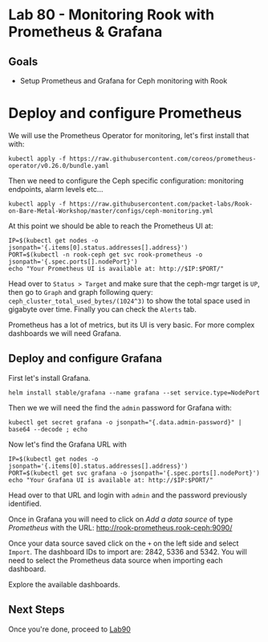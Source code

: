 # Lab 80 - Monitoring Rook with Prometheus & Grafana

## Goals

* Setup Prometheus and Grafana for Ceph monitoring with Rook

# Deploy and configure Prometheus

We will use the Prometheus Operator for monitoring, let's first install that with:
```
kubectl apply -f https://raw.githubusercontent.com/coreos/prometheus-operator/v0.26.0/bundle.yaml
```
Then we need to configure the Ceph specific configuration: monitoring endpoints, alarm levels etc...
```
kubectl apply -f https://raw.githubusercontent.com/packet-labs/Rook-on-Bare-Metal-Workshop/master/configs/ceph-monitoring.yml
```

At this point we should be able to reach the Prometheus UI at:
```
IP=$(kubectl get nodes -o jsonpath='{.items[0].status.addresses[].address}')
PORT=$(kubectl -n rook-ceph get svc rook-prometheus -o jsonpath='{.spec.ports[].nodePort}')
echo "Your Prometheus UI is available at: http://$IP:$PORT/"
```

Head over to `Status > Target` and make sure that the ceph-mgr target is `UP`, then go to `Graph` and graph following query:
`ceph_cluster_total_used_bytes/(1024^3)` to show the total space used in gigabyte over time.
Finally you can check the `Alerts` tab.

Prometheus has a lot of metrics, but its UI is very basic. For more complex dashboards we will need Grafana.

## Deploy and configure Grafana

First let's install Grafana.

```
helm install stable/grafana --name grafana --set service.type=NodePort
```
Then we we will need the find the `admin` password for Grafana with:
```
kubectl get secret grafana -o jsonpath="{.data.admin-password}" | base64 --decode ; echo
```

Now let's find the Grafana URL with
```
IP=$(kubectl get nodes -o jsonpath='{.items[0].status.addresses[].address}')
PORT=$(kubectl get svc grafana -o jsonpath='{.spec.ports[].nodePort}')
echo "Your Grafana UI is available at: http://$IP:$PORT/"
```
Head over to that URL and login with `admin` and the password previously identified.

Once in Grafana you will need to click on *Add a data source* of type *Prometheus* with the URL: http://rook-prometheus.rook-ceph:9090/

Once your data source saved click on the `+` on the left side and select `Import`.
The dashboard IDs to import are: 2842, 5336 and 5342.
You will need to select the Prometheus data source when importing each dashboard.

Explore the available dashboards.


## Next Steps

Once you're done, proceed to [Lab90](Lab90.md)
